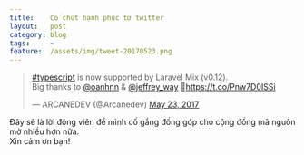 ```yaml
---
title:    Cố chút hạnh phúc từ twitter
layout:   post
category: blog
tags:     ~
feature:  /assets/img/tweet-20170523.png
---
```


<blockquote class="twitter-tweet" data-lang="en"><p lang="en" dir="ltr"><a href="https://twitter.com/hashtag/typescript?src=hash">#typescript</a> is now supported by Laravel Mix (v0.12). <br>Big thanks to <a href="https://twitter.com/oanhnn">@oanhnn</a> &amp; <a href="https://twitter.com/jeffrey_way">@jeffrey_way</a> 🙌<a href="https://t.co/Pnw7D0ISSi">https://t.co/Pnw7D0ISSi</a></p>&mdash; ARCANEDEV (@Arcanedev) <a href="https://twitter.com/Arcanedev/status/867050078334312448">May 23, 2017</a></blockquote>
<script async src="//platform.twitter.com/widgets.js" charset="utf-8"></script>

Đây sẽ là lời động viên để mình cố gắng đống góp cho cộng đồng mã nguồn mở nhiều hơn nữa.   
Xin cảm ơn bạn!
